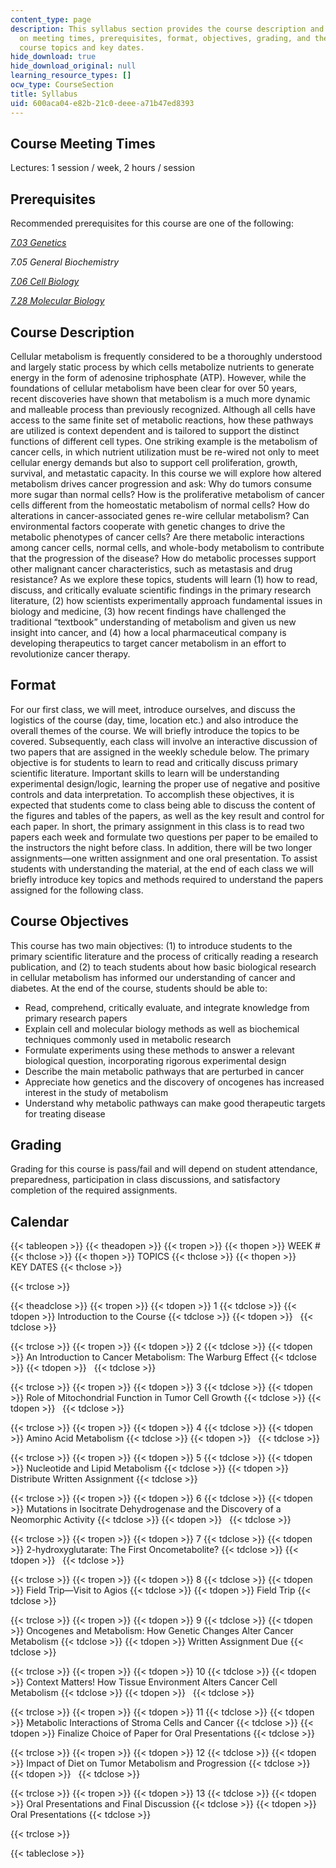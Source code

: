 ```yaml
---
content_type: page
description: This syllabus section provides the course description and information
  on meeting times, prerequisites, format, objectives, grading, and the schedule of
  course topics and key dates.
hide_download: true
hide_download_original: null
learning_resource_types: []
ocw_type: CourseSection
title: Syllabus
uid: 600aca04-e82b-21c0-deee-a71b47ed8393
---
```


Course Meeting Times
--------------------

Lectures: 1 session / week, 2 hours / session

Prerequisites
-------------

Recommended prerequisites for this course are one of the following:

[_7.03 Genetics_](/courses/7-03-genetics-fall-2004)

_7.05 General Biochemistry_

[_7.06 Cell Biology_](/courses/7-06-cell-biology-spring-2007)

[_7.28 Molecular Biology_](/courses/7-28-molecular-biology-spring-2005)

Course Description
------------------

Cellular metabolism is frequently considered to be a thoroughly understood and largely static process by which cells metabolize nutrients to generate energy in the form of adenosine triphosphate (ATP). However, while the foundations of cellular metabolism have been clear for over 50 years, recent discoveries have shown that metabolism is a much more dynamic and malleable process than previously recognized. Although all cells have access to the same finite set of metabolic reactions, how these pathways are utilized is context dependent and is tailored to support the distinct functions of different cell types. One striking example is the metabolism of cancer cells, in which nutrient utilization must be re-wired not only to meet cellular energy demands but also to support cell proliferation, growth, survival, and metastatic capacity. In this course we will explore how altered metabolism drives cancer progression and ask: Why do tumors consume more sugar than normal cells? How is the proliferative metabolism of cancer cells different from the homeostatic metabolism of normal cells? How do alterations in cancer-associated genes re-wire cellular metabolism? Can environmental factors cooperate with genetic changes to drive the metabolic phenotypes of cancer cells? Are there metabolic interactions among cancer cells, normal cells, and whole-body metabolism to contribute that the progression of the disease? How do metabolic processes support other malignant cancer characteristics, such as metastasis and drug resistance? As we explore these topics, students will learn (1) how to read, discuss, and critically evaluate scientific findings in the primary research literature, (2) how scientists experimentally approach fundamental issues in biology and medicine, (3) how recent findings have challenged the traditional “textbook” understanding of metabolism and given us new insight into cancer, and (4) how a local pharmaceutical company is developing therapeutics to target cancer metabolism in an effort to revolutionize cancer therapy.

Format
------

For our first class, we will meet, introduce ourselves, and discuss the logistics of the course (day, time, location etc.) and also introduce the overall themes of the course. We will briefly introduce the topics to be covered. Subsequently, each class will involve an interactive discussion of two papers that are assigned in the weekly schedule below. The primary objective is for students to learn to read and critically discuss primary scientific literature. Important skills to learn will be understanding experimental design/logic, learning the proper use of negative and positive controls and data interpretation. To accomplish these objectives, it is expected that students come to class being able to discuss the content of the figures and tables of the papers, as well as the key result and control for each paper. In short, the primary assignment in this class is to read two papers each week and formulate two questions per paper to be emailed to the instructors the night before class. In addition, there will be two longer assignments—one written assignment and one oral presentation. To assist students with understanding the material, at the end of each class we will briefly introduce key topics and methods required to understand the papers assigned for the following class.

Course Objectives
-----------------

This course has two main objectives: (1) to introduce students to the primary scientific literature and the process of critically reading a research publication, and (2) to teach students about how basic biological research in cellular metabolism has informed our understanding of cancer and diabetes. At the end of the course, students should be able to:

*   Read, comprehend, critically evaluate, and integrate knowledge from primary research papers
*   Explain cell and molecular biology methods as well as biochemical techniques commonly used in metabolic research
*   Formulate experiments using these methods to answer a relevant biological question, incorporating rigorous experimental design
*   Describe the main metabolic pathways that are perturbed in cancer
*   Appreciate how genetics and the discovery of oncogenes has increased interest in the study of metabolism
*   Understand why metabolic pathways can make good therapeutic targets for treating disease

Grading
-------

Grading for this course is pass/fail and will depend on student attendance, preparedness, participation in class discussions, and satisfactory completion of the required assignments.

Calendar
--------

{{< tableopen >}}
{{< theadopen >}}
{{< tropen >}}
{{< thopen >}}
WEEK #
{{< thclose >}}
{{< thopen >}}
TOPICS
{{< thclose >}}
{{< thopen >}}
KEY DATES
{{< thclose >}}

{{< trclose >}}

{{< theadclose >}}
{{< tropen >}}
{{< tdopen >}}
1
{{< tdclose >}}
{{< tdopen >}}
Introduction to the Course
{{< tdclose >}}
{{< tdopen >}}
 
{{< tdclose >}}

{{< trclose >}}
{{< tropen >}}
{{< tdopen >}}
2
{{< tdclose >}}
{{< tdopen >}}
An Introduction to Cancer Metabolism: The Warburg Effect
{{< tdclose >}}
{{< tdopen >}}
 
{{< tdclose >}}

{{< trclose >}}
{{< tropen >}}
{{< tdopen >}}
3
{{< tdclose >}}
{{< tdopen >}}
Role of Mitochondrial Function in Tumor Cell Growth
{{< tdclose >}}
{{< tdopen >}}
 
{{< tdclose >}}

{{< trclose >}}
{{< tropen >}}
{{< tdopen >}}
4
{{< tdclose >}}
{{< tdopen >}}
Amino Acid Metabolism
{{< tdclose >}}
{{< tdopen >}}
 
{{< tdclose >}}

{{< trclose >}}
{{< tropen >}}
{{< tdopen >}}
5
{{< tdclose >}}
{{< tdopen >}}
Nucleotide and Lipid Metabolism
{{< tdclose >}}
{{< tdopen >}}
Distribute Written Assignment
{{< tdclose >}}

{{< trclose >}}
{{< tropen >}}
{{< tdopen >}}
6
{{< tdclose >}}
{{< tdopen >}}
Mutations in Isocitrate Dehydrogenase and the Discovery of a Neomorphic Activity
{{< tdclose >}}
{{< tdopen >}}
 
{{< tdclose >}}

{{< trclose >}}
{{< tropen >}}
{{< tdopen >}}
7
{{< tdclose >}}
{{< tdopen >}}
2-hydroxyglutarate: The First Oncometabolite?
{{< tdclose >}}
{{< tdopen >}}
 
{{< tdclose >}}

{{< trclose >}}
{{< tropen >}}
{{< tdopen >}}
8
{{< tdclose >}}
{{< tdopen >}}
Field Trip—Visit to Agios
{{< tdclose >}}
{{< tdopen >}}
Field Trip
{{< tdclose >}}

{{< trclose >}}
{{< tropen >}}
{{< tdopen >}}
9
{{< tdclose >}}
{{< tdopen >}}
Oncogenes and Metabolism: How Genetic Changes Alter Cancer Metabolism
{{< tdclose >}}
{{< tdopen >}}
Written Assignment Due
{{< tdclose >}}

{{< trclose >}}
{{< tropen >}}
{{< tdopen >}}
10
{{< tdclose >}}
{{< tdopen >}}
Context Matters! How Tissue Environment Alters Cancer Cell Metabolism
{{< tdclose >}}
{{< tdopen >}}
 
{{< tdclose >}}

{{< trclose >}}
{{< tropen >}}
{{< tdopen >}}
11
{{< tdclose >}}
{{< tdopen >}}
Metabolic Interactions of Stroma Cells and Cancer
{{< tdclose >}}
{{< tdopen >}}
Finalize Choice of Paper for Oral Presentations
{{< tdclose >}}

{{< trclose >}}
{{< tropen >}}
{{< tdopen >}}
12
{{< tdclose >}}
{{< tdopen >}}
Impact of Diet on Tumor Metabolism and Progression
{{< tdclose >}}
{{< tdopen >}}
 
{{< tdclose >}}

{{< trclose >}}
{{< tropen >}}
{{< tdopen >}}
13
{{< tdclose >}}
{{< tdopen >}}
Oral Presentations and Final Discussion
{{< tdclose >}}
{{< tdopen >}}
Oral Presentations
{{< tdclose >}}

{{< trclose >}}

{{< tableclose >}}